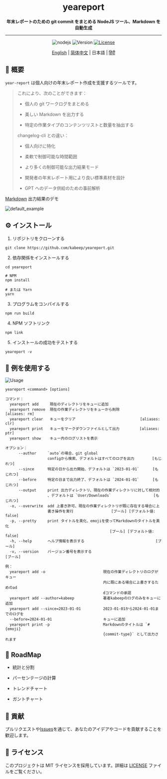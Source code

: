 <h1 align="center"> yeareport </h1>
<p align="center">
  <b>年末レポートのための git commit をまとめる NodeJS ツール、Markdown を自動生成</b>
</p>

---

<div align="center">

![nodejs](https://img.shields.io/badge/NodeJS-≥16.x-lightseagreen?logo=powershell)
![Version](https://img.shields.io/badge/Version-1.0.0-cornflowerblue)
[![License](https://img.shields.io/badge/License-MIT-slateblue)](LICENSE)

[English](README.md) | [简体中文](README.zh-CN.md) | 日本語 | [हिंदी](README.hi-IN.md)

</div>

## 📖 概要

`year-report` は個人向けの年末レポート作成を支援するツールです。

> これにより、次のことができます：
>
> - 個人の git ワークログをまとめる
>
> - 美しい Markdown を出力する
>
> - 特定の作業タイプのコンテンツリストと数量を抽出する
>
> changelog-cli との違い：
>
> - 個人向けに特化
>
> - 柔軟で制御可能な時間範囲
>
> - より多くの制御可能な出力結果モード
>
> - 開発者の年末レポート用により良い標準素材を設計
>
> - GPT へのデータ供給のための事前解析

[Markdown](example/example.md) 出力結果のデモ

![default_example](example/screenshot.png)

## ⚙️ インストール

1. リポジトリをクローンする

```shell
git clone https://github.com/kabeep/yeareport.git
```

2. 依存関係をインストールする

```shell
cd yeareport

# NPM
npm install

# または Yarn
yarn
```

3. プログラムをコンパイルする

```shell
npm run build
```

4. NPM ソフトリンク

```shell
npm link
```

5. インストールの成功をテストする

```shell
yeareport -v
```

## 🚀 例を使用する

![Usage](example/usage.png)

```text
yeareport <command> [options]

コマンド：
  yeareport add     現在のディレクトリをキューに追加
  yeareport remove  現在の作業ディレクトリをキューから削除          [aliases: rm]
  yeareport clear   キューをクリア                             [aliases: clr]
  yeareport print   キューをマークダウンファイルとして出力         [aliases: ptr]
  yeareport show    キュー内のログリストを表示

オプション：
      --author     `auto`の場合、git global
                   configから検索、デフォルトはすべてのログを出力        [もじれつ]
      --since      特定の日から出力開始、デフォルトは `2023-01-01`      [もじれつ]
      --before     特定の日まで出力終了、デフォルトは `2024-01-01`      [もじれつ]
      --output     print 出力ディレクトリ、現在の作業ディレクトリに対して相対的
                   、デフォルトは `User/Downloads`                   [もじれつ]
  -o, --overwrite  add 上書き許可、現在の作業ディレクトリが既に存在する場合に上
                   書き操作を実行                 [ブール] [デフォルト値: false]
  -p, --pretty     print タイトルを美化、emojiを使ってMarkdownのタイトルを美化
                                               [ブール] [デフォルト値: false]
  -h, --help       ヘルプ情報を表示する                                [ブール]
  -v, --version    バージョン番号を表示する                             [ブール]

例：
  yeareport add -o                          現在の作業ディレクトリのログがキュー
                                            内に既にある場合に上書きするためのad
                                            dコマンドの承認
  yeareport add --author=kabeep             著者kabeepのログのみをキューに追加
  yeareport add --since=2023-01-01          2023-01-01から2024-01-01までのログを
  --before=2024-01-01                       キューに追加
  yeareport print -p                        Markdownのタイトルは `# {emoji}
                                            {commit-type}` として出力されます
```

## 🎯 RoadMap

- 統計と分割

- パーセンテージの計算

- トレンドチャート

- ガントチャート

## 🤝 貢献

プルリクエストや[Issues](https://github.com/kabeep/git-short-dir-prompt/issues)を通じて、あなたのアイデアやコードを貢献することを歓迎します。

## 📄 ライセンス

このプロジェクトは MIT ライセンスを採用しています。詳細は [LICENSE](LICENSE) ファイルをご覧ください。
